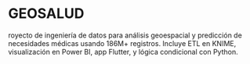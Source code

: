 # GEOSALUD
royecto de ingeniería de datos para análisis geoespacial y predicción de necesidades médicas usando 186M+ registros. Incluye ETL en KNIME, visualización en Power BI, app Flutter, y lógica condicional con Python.
